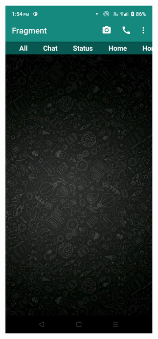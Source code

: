 
![img](https://github.com/visu512/Fragments-/blob/9866552d9417d3f6024d96ce92a929ca0b0f4fb9/WhatsApp%20Image%202024-10-02%20at%2014.19.45_6f0ac4cd.jpg)

